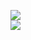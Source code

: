 [![](https://img.shields.io/badge/Made%20With-Github%20Spray-lightgrey.svg?style=for-the-badge&logo=github)](https://github.com/Annihil/github-spray#4603)  
[![](https://i.imgur.com/2DrTn0Z.gif)](https://github.com/Annihil/github-spray)